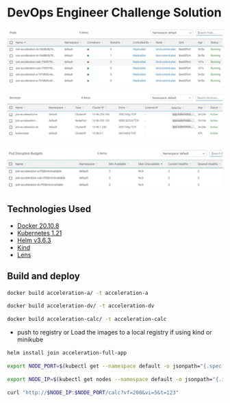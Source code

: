# DevOps Engineer Challenge Solution

![pods](https://github.com/m-bassam94/devops-challenge/blob/251deb848db28722e1c09e503b9d42b8c38a9631/pods.JPG)

![services](https://github.com/m-bassam94/devops-challenge/blob/251deb848db28722e1c09e503b9d42b8c38a9631/services.JPG)

![PDB-minAvailable](https://github.com/m-bassam94/devops-challenge/blob/251deb848db28722e1c09e503b9d42b8c38a9631/PDB-minAvailable.JPG)


## Technologies Used

- [Docker 20.10.8](https://docker.com/)
- [Kubernetes 1.21](https://kubernetes.io/)
- [Helm v3.6.3](https://helm.sh/)
- [Kind](https://kind.sigs.k8s.io/)
- [Lens](https://k8slens.dev/)


## Build and deploy
```bash
docker build acceleration-a/ -t acceleration-a
```
```bash
docker build acceleration-dv/ -t acceleration-dv
```
```bash
docker build acceleration-calc/ -t acceleration-calc
```
- push to registry or Load the images to a local registry if using kind or minikube
```bash
helm install join acceleration-full-app
```
```bash
export NODE_PORT=$(kubectl get --namespace default -o jsonpath="{.spec.ports[0].nodePort}" services acceleration-full-app)`
```
```bash
export NODE_IP=$(kubectl get nodes --namespace default -o jsonpath="{.items[0].status.addresses[0].address}")
```
```bash
curl "http://$NODE_IP:$NODE_PORT/calc?vf=200&vi=5&t=123"
```

